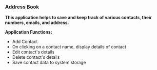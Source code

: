 ### Address Book

**This application helps to save and keep track of various contacts, their numbers, emails, and address.**

**Application Functions:**

* Add Contact
* On clicking on a contact name, display details of contact
* Edit contact's details
* Delete contact's details
* Save contact data to system storage
